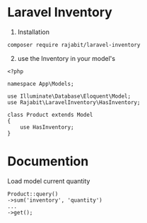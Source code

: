 # Laravel Inventory

1. Installation
```sh
composer require rajabit/laravel-inventory
```

2. use the Inventory in your model's
```
<?php

namespace App\Models;

use Illuminate\Database\Eloquent\Model;
use Rajabit\LaravelInventory\HasInventory;

class Product extends Model
{
    use HasInventory;
}
```

# Documention
Load model current quantity
```
Product::query()
->sum('inventory', 'quantity')
...
->get();
```
